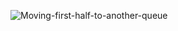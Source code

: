 ![Moving-first-half-to-another-queue](https://user-images.githubusercontent.com/71781982/184673639-71ca79c9-41f8-41d7-bb00-6b3018237ca8.gif)
